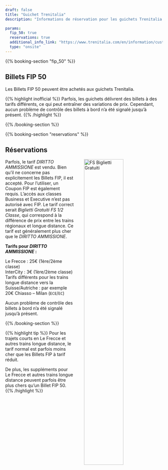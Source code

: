 ```yaml
---
draft: false
title: "Guichet Trenitalia"
description: "Informations de réservation pour les guichets Trenitalia."

params:
  fip_50: true
  reservations: true
  additional_info_link: "https://www.trenitalia.com/en/information/customer-service-offices.html"
  type: "onsite"
---
```


{{% booking-section "fip_50" %}}

## Billets FIP 50

Les Billets FIP 50 peuvent être achetés aux guichets Trenitalia.

{{% highlight inofficial %}}
Parfois, les guichets délivrent des billets à des tarifs différents, ce qui peut entraîner des variations de prix. Cependant, aucun problème de contrôle des billets à bord n’a été signalé jusqu’à présent.
{{% /highlight %}}

{{% /booking-section %}}

{{% booking-section "reservations" %}}

## Réservations

<!-- TODO: Replace with markdown image and find ways to customize width -->
<img src="/en/booking/fs-ticket-office/bigliettigratuiti.webp" alt="FS Biglietti Gratuiti" style="width: 50%; float: right; margin-left: 2rem; margin-bottom: 1rem">

Parfois, le tarif _DIRITTO AMMISSIONE_ est vendu. Bien qu’il ne concerne pas explicitement les Billets FIP, il est accepté. Pour l’utiliser, un Coupon FIP est également requis. L’accès aux classes Business et Executive n’est pas autorisé avec FIP. Le tarif correct serait _Biglietti Gratuiti FS 1/2 Classe_, qui correspond à la différence de prix entre les trains régionaux et longue distance. Ce tarif est généralement plus cher que le _DIRITTO AMMISSIONE_.

**Tarifs pour _DIRITTO AMMISSIONE_ :**

Le Frecce : 25€ (1ère/2ème classe) \
InterCity : 3€ (1ère/2ème classe) \
Tarifs différents pour les trains longue distance vers la Suisse/Autriche : par exemple 20€ Chiasso – Milan (`ECE`/`EC`)

Aucun problème de contrôle des billets à bord n’a été signalé jusqu’à présent.

{{% /booking-section %}}

{{% highlight tip %}}
Pour les trajets courts en Le Frecce et autres trains longue distance, le tarif normal est parfois moins cher que les Billets FIP à tarif réduit.

De plus, les suppléments pour Le Frecce et autres trains longue distance peuvent parfois être plus chers qu’un Billet FIP 50.
{{% /highlight %}}
